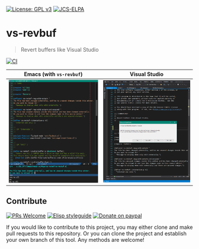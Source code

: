 [![License: GPL v3](https://img.shields.io/badge/License-GPL%20v3-blue.svg)](https://www.gnu.org/licenses/gpl-3.0)
[![JCS-ELPA](https://raw.githubusercontent.com/jcs-emacs/jcs-elpa/master/badges/v/vs-revbuf.svg)](https://jcs-emacs.github.io/jcs-elpa/#/vs-revbuf)

# vs-revbuf
> Revert buffers like Visual Studio

[![CI](https://github.com/emacs-vs/vs-revbuf/actions/workflows/test.yml/badge.svg)](https://github.com/emacs-vs/vs-revbuf/actions/workflows/test.yml)

| Emacs (with `vs-revbuf`) | Visual Studio   |
|:------------------------:|:---------------:|
| ![](etc/emacs.png)       | ![](etc/vs.png) |

## Contribute

[![PRs Welcome](https://img.shields.io/badge/PRs-welcome-brightgreen.svg)](http://makeapullrequest.com)
[![Elisp styleguide](https://img.shields.io/badge/elisp-style%20guide-purple)](https://github.com/bbatsov/emacs-lisp-style-guide)
[![Donate on paypal](https://img.shields.io/badge/paypal-donate-1?logo=paypal&color=blue)](https://www.paypal.me/jcs090218)

If you would like to contribute to this project, you may either
clone and make pull requests to this repository. Or you can
clone the project and establish your own branch of this tool.
Any methods are welcome!
